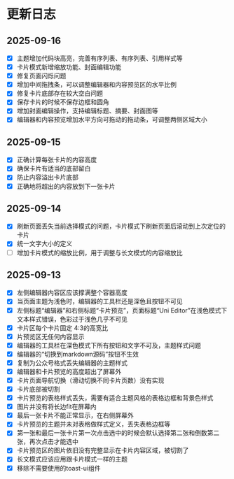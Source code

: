 
# 更新日志

## 2025-09-16

- [x] 主题增加代码块高亮，完善有序列表、有序列表、引用样式等
- [x] 卡片模式新增缩放功能、封面编辑功能
- [x] 修复页面闪烁问题
- [x] 增加中间拖拽条，可以调整编辑器和内容预览区的水平比例
- [x] 修复卡片底部存在较大空白问题
- [x] 保存卡片的时候不保存边框和圆角
- [x] 增加封面编辑操作，支持编辑标题、摘要、封面图等
- [x] 编辑器和内容预览增加水平方向可拖动的拖动条，可调整两侧区域大小

## 2025-09-15

- [x] 正确计算每张卡片的内容高度
- [x] 确保卡片有适当的底部留白
- [x] 防止内容溢出卡片底部
- [x] 正确地将超出的内容放到下一张卡片

## 2025-09-14

- [x] 刷新页面丢失当前选择模式的问题，卡片模式下刷新页面后滚动到上次定位的卡片
- [x] 统一文字大小的定义
- [ ] 增加卡片模式的缩放比例，用于调整与长文模式的内容缩放比

## 2025-09-13

- [x] 左侧编辑器内容区应该撑满整个容器高度
- [x] 当页面主题为浅色时，编辑器的工具栏还是深色且按钮不可见
- [x] 左侧标题“编辑器”和右侧标题“卡片预览”，页面标题“Uni Editor”在浅色模式下文本样式错误，色彩过于浅色几乎不可见
- [x] 卡片区每个卡片固定 4:3的高宽比
- [x] 片预览区无任何内容显示
- [x] 编辑器的工具栏在深色模式下所有按钮和文字不可及，主题样式问题
- [x] 编辑器的“切换到markdown源码”按钮不生效
- [x] 复制为公众号格式丢失编辑器的主题样式
- [x] 编辑器和卡片预览的高度超出了屏幕外
- [x] 卡片页面导航切换（滑动切换不同卡片页数）没有实现
- [x] 卡片底部被切割
- [x] 卡片预览的表格样式丢失，需要有适合主题风格的表格边框和背景色样式
- [x] 图片并没有将长边fit在屏幕内
- [x] 最后一张卡片不能正常显示，在右侧屏幕外
- [x] 卡片预览的主题并未对表格做样式定义，丢失表格边框等
- [x] 第一张和最后一张卡片第一次点击选中的时候会默认选择第二张和倒数第二张，再次点击才能选中
- [x] 卡片预览区的图片依旧没有完整显示在卡片内容区域，被切割了
- [x] 长文模式应该应用跟卡片模式一样的主题
- [x] 移除不需要使用的toast-ui组件